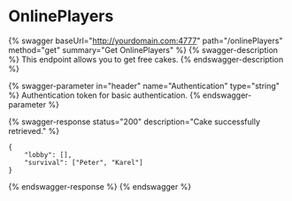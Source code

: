 # OnlinePlayers

{% swagger baseUrl="http://yourdomain.com:4777" path="/onlinePlayers" method="get" summary="Get OnlinePlayers" %}
{% swagger-description %}
This endpoint allows you to get free cakes.
{% endswagger-description %}

{% swagger-parameter in="header" name="Authentication" type="string" %}
Authentication token for basic authentication.
{% endswagger-parameter %}

{% swagger-response status="200" description="Cake successfully retrieved." %}
```
{
    "lobby": [],
    "survival": ["Peter", "Karel"]
}
```
{% endswagger-response %}
{% endswagger %}
